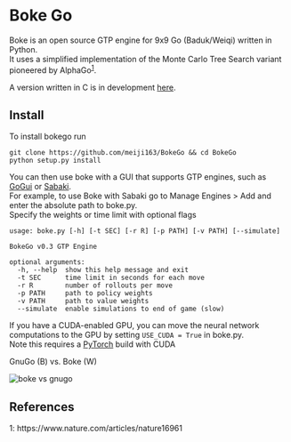 # Boke Go
Boke is an open source GTP engine for 9x9 Go (Baduk/Weiqi) written in Python.\
It uses a simplified implementation of the Monte Carlo Tree Search variant pioneered by AlphaGo<sup>[1](#1)</sup>.

A version written in C is in development [here](https://github.com/dukehhong/bokego-c).

## Install
To install bokego run
```
git clone https://github.com/meiji163/BokeGo && cd BokeGo
python setup.py install
```
You can then use boke with a GUI that supports GTP engines, such as [GoGui](https://sourceforge.net/projects/gogui/) or [Sabaki](https://sabaki.yichuanshen.de/).\
For example, to use Boke with Sabaki go to Manage Engines > Add and enter the absolute path to boke.py.\
Specify the weights or time limit with optional flags
```
usage: boke.py [-h] [-t SEC] [-r R] [-p PATH] [-v PATH] [--simulate]

BokeGo v0.3 GTP Engine

optional arguments:
  -h, --help  show this help message and exit
  -t SEC      time limit in seconds for each move
  -r R        number of rollouts per move
  -p PATH     path to policy weights
  -v PATH     path to value weights
  --simulate  enable simulations to end of game (slow)
```

If you have a CUDA-enabled GPU, you can move the neural network computations to the GPU by setting
`USE_CUDA = True` in boke.py.\
Note this requires a [PyTorch](https://pytorch.org/get-started/locally/) build with CUDA

GnuGo (B) vs. Boke (W)


![boke vs gnugo](https://media.giphy.com/media/T9E8NcDPFe5PAdmyxT/giphy.gif)

## References
<div><a name="1">1</a>: https://www.nature.com/articles/nature16961</div>

